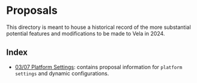 # Proposals

This directory is meant to house a historical record of the more substantial potential features and modifications to be made to Vela in 2024.

## Index

- [03/07 Platform Settings](2024/03-07_platform-settings.md): contains proposal information for `platform settings` and dynamic configurations.
